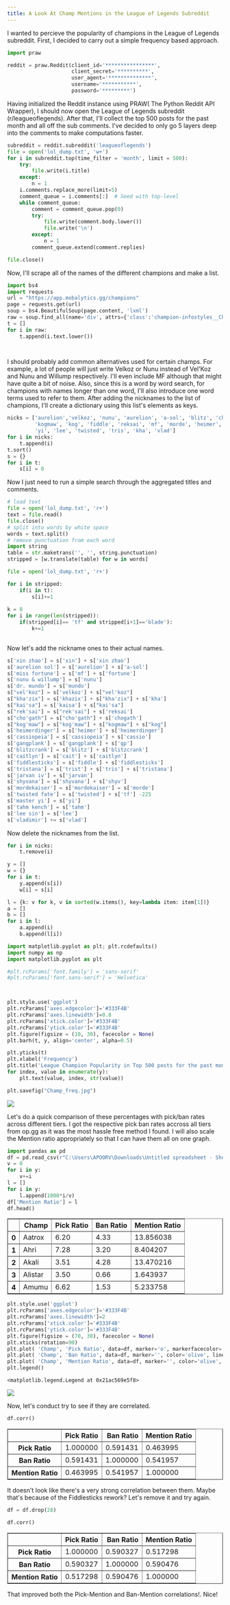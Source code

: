 ```yaml
---
title: A Look At Champ Mentions in the League of Legends Subreddit
---
```




I wanted to percieve the popularity of champions in the League of Legends subreddit. First, I decided to carry out a simple frequency based approach.


```python
import praw

reddit = praw.Reddit(client_id='****************',
                     client_secret='**********',
                     user_agent='**************',
                     username='***********',
                     password='*********')

```

Having initialized the Reddit instance using PRAW( The Python Reddit API Wrapper), I should now open the League of Legends subreddit (r/leagueoflegends). After that, I'll collect the top 500 posts for the past month and all off the sub comments. I've decided to only go 5 layers deep into the comments to make computations faster.


```python
subreddit = reddit.subreddit('leagueoflegends')
file = open('lol_dump.txt', 'w+')
for i in subreddit.top(time_filter = 'month', limit = 500):
    try:
        file.write(i.title)
    except:
        n = 1
    i.comments.replace_more(limit=5)
    comment_queue = i.comments[:]  # Seed with top-level
    while comment_queue:
        comment = comment_queue.pop(0)
        try:
            file.write(comment.body.lower())
            file.write('\n')
        except:
            n = 1
        comment_queue.extend(comment.replies)

file.close()
```

Now, I'll scrape all of the names of the different champions and make a list.


```python
import bs4
import requests
url = "https://app.mobalytics.gg/champions"
page = requests.get(url)
soup = bs4.BeautifulSoup(page.content, 'lxml')
raw = soup.find_all(name='div', attrs={'class':'champion-infostyles__ChampionName-sc-13d2o0k-1 gJhcAt'})
t = []
for i in raw:
    t.append(i.text.lower())

    
```

I should probably add common alternatives used for certain champs. For example, a lot of people will just write Velkoz or Nunu instead of  Vel'Koz and Nunu and Willump respectively. I'll even include MF although that might have quite a bit of noise. Also, since this is a word by word search, for champions with names longer than one word, I'll also introduce one word terms used to refer to them. After adding the nicknames to the list of champions, I'll create a dictionary using this list's elements as keys. 


```python
nicks = ['aurelion','velkoz', 'nunu', 'aurelion', 'a-sol', 'blitz', 'chogath', 'mundo', 'gp', 'jarvan', 'khazix', 'kaisa', 'shyv',
         'kogmaw', 'kog', 'fiddle', 'reksai', 'mf', 'morde', 'heimer', 'cait', 'cassio', 'tf', 'tahm', 'trist', 'xin', 'fortune', 
         'yi', 'lee', 'twisted', 'tris', 'kha', 'vlad']
for i in nicks:
    t.append(i)
t.sort()
s = {}
for i in t:
    s[i] = 0
```

Now I just need to run a simple search through the aggregated titles and comments.


```python
# load text
file = open('lol_dump.txt', 'r+')
text = file.read()
file.close()
# split into words by white space
words = text.split()
# remove punctuation from each word
import string
table = str.maketrans('', '', string.punctuation)
stripped = [w.translate(table) for w in words]
```


```python
file = open('lol_dump.txt', 'r+')

for i in stripped:
    if(i in t):
        s[i]+=1
        
k = 0
for i in range(len(stripped)):
    if(stripped[i]== 'tf' and stripped[i+1]=='blade'):
        k+=1
        
```

Now let's add the nickname ones to their actual names.


```python
s['xin zhao'] = s['xin'] + s['xin zhao']
s['aurelion sol'] = s['aurelion'] + s['a-sol']
s['miss fortune'] = s['mf'] + s['fortune']
s['nunu & willump'] = s['nunu'] 
s['dr. mundo'] = s['mundo'] 
s["vel'koz"] = s['velkoz'] + s["vel'koz"] 
s["kha'zix"] = s['khazix'] + s["kha'zix"] + s['kha']
s["kai'sa"] = s['kaisa'] + s["kai'sa"]
s["rek'sai"] = s["rek'sai"] + s['reksai']
s["cho'gath"] = s["cho'gath"] + s['chogath']
s["kog'maw"] = s["kog'maw"] + s["kogmaw"] + s["kog"]
s['heimerdinger'] = s['heimer'] + s['heimerdinger']
s['cassiopeia'] = s['cassiopeia'] + s['cassio']
s['gangplank'] = s['gangplank'] + s['gp']
s['blitzcrank'] = s['blitz'] + s['blitzcrank']
s['caitlyn'] = s['cait'] + s['caitlyn']
s['fiddlesticks'] = s['fiddle'] + s['fiddlesticks']
s['tristana'] = s['trist'] + s['tris'] + s['tristana']
s['jarvan iv'] = s['jarvan']
s['shyvana'] = s['shyvana'] + s['shyv']
s['mordekaiser'] = s['mordekaiser'] = s['morde']
s['twisted fate'] = s['twisted'] + s['tf'] -225
s['master yi'] = s['yi']
s['tahm kench'] = s['tahm']
s['lee sin'] = s['lee']
s['vladimir'] += s['vlad'] 


```

Now delete the nicknames from the list.


```python
for i in nicks:
    t.remove(i)
```


```python
y = []
w = {}
for i in t:
    y.append(s[i])
    w[i] = s[i]
```


```python
l = {k: v for k, v in sorted(w.items(), key=lambda item: item[1])}
a = []
b = []
for i in l:
    a.append(i)
    b.append(l[i])
```


```python
import matplotlib.pyplot as plt; plt.rcdefaults()
import numpy as np
import matplotlib.pyplot as plt

#plt.rcParams['font.family'] = 'sans-serif'
#plt.rcParams['font.sans-serif'] = 'Helvetica'



plt.style.use('ggplot')
plt.rcParams['axes.edgecolor']='#333F4B'
plt.rcParams['axes.linewidth']=0.8
plt.rcParams['xtick.color']='#333F4B'
plt.rcParams['ytick.color']='#333F4B'
plt.figure(figsize = (10, 30), facecolor = None) 
plt.barh(t, y, align='center', alpha=0.5)

plt.yticks(t)
plt.xlabel('Frequency')
plt.title('League Champion Popularity in Top 500 posts for the past month and comments(upto 5 layers)')
for index, value in enumerate(y):
    plt.text(value, index, str(value))

plt.savefig("Champ_freq.jpg")
```


![](/post_resources/LOL/output_17_0.png)


Let's do a quick comparison of these percentages with pick/ban rates across different tiers. I got the respective pick ban rates accross all tiers from op.gg as it was the most hassle free method I found.  I will also scale the Mention ratio appropriately so that I can have them all on one graph.


```python
import pandas as pd
df = pd.read_csv(r"C:\Users\APOORV\Downloads\Untitled spreadsheet - Sheet3.csv")
v = 0
for i in y:
    v+=i
l = []
for i in y:
    l.append(1000*i/v)
df['Mention Ratio'] = l
df.head()

```




<div>
<style scoped>
    .dataframe tbody tr th:only-of-type {
        vertical-align: middle;
    }

    .dataframe tbody tr th {
        vertical-align: top;
    }

    .dataframe thead th {
        text-align: right;
    }
</style>
<table border="1" class="dataframe">
  <thead>
    <tr style="text-align: right;">
      <th></th>
      <th>Champ</th>
      <th>Pick Ratio</th>
      <th>Ban Ratio</th>
      <th>Mention Ratio</th>
    </tr>
  </thead>
  <tbody>
    <tr>
      <th>0</th>
      <td>Aatrox</td>
      <td>6.20</td>
      <td>4.33</td>
      <td>13.856038</td>
    </tr>
    <tr>
      <th>1</th>
      <td>Ahri</td>
      <td>7.28</td>
      <td>3.20</td>
      <td>8.404207</td>
    </tr>
    <tr>
      <th>2</th>
      <td>Akali</td>
      <td>3.51</td>
      <td>4.28</td>
      <td>13.470216</td>
    </tr>
    <tr>
      <th>3</th>
      <td>Alistar</td>
      <td>3.50</td>
      <td>0.66</td>
      <td>1.643937</td>
    </tr>
    <tr>
      <th>4</th>
      <td>Amumu</td>
      <td>6.62</td>
      <td>1.53</td>
      <td>5.233758</td>
    </tr>
  </tbody>
</table>
</div>




```python
plt.style.use('ggplot')
plt.rcParams['axes.edgecolor']='#333F4B'
plt.rcParams['axes.linewidth']=2
plt.rcParams['xtick.color']='#333F4B'
plt.rcParams['ytick.color']='#333F4B'
plt.figure(figsize = (70, 30), facecolor = None) 
plt.xticks(rotation=90)
plt.plot( 'Champ', 'Pick Ratio', data=df, marker='o', markerfacecolor='blue', markersize=12, color='skyblue', linewidth=4)
plt.plot( 'Champ', 'Ban Ratio', data=df, marker='', color='olive', linewidth=2)
plt.plot( 'Champ', 'Mention Ratio', data=df, marker='', color='olive', linewidth=2, linestyle='dashed', label="toto")
plt.legend()

```




    <matplotlib.legend.Legend at 0x21ac569e5f8>




![](/post_resources/LOL/output_20_1.png)


Now, let's conduct try to see if they are correlated.


```python
df.corr()
```




<div>
<style scoped>
    .dataframe tbody tr th:only-of-type {
        vertical-align: middle;
    }

    .dataframe tbody tr th {
        vertical-align: top;
    }

    .dataframe thead th {
        text-align: right;
    }
</style>
<table border="1" class="dataframe">
  <thead>
    <tr style="text-align: right;">
      <th></th>
      <th>Pick Ratio</th>
      <th>Ban Ratio</th>
      <th>Mention Ratio</th>
    </tr>
  </thead>
  <tbody>
    <tr>
      <th>Pick Ratio</th>
      <td>1.000000</td>
      <td>0.591431</td>
      <td>0.463995</td>
    </tr>
    <tr>
      <th>Ban Ratio</th>
      <td>0.591431</td>
      <td>1.000000</td>
      <td>0.541957</td>
    </tr>
    <tr>
      <th>Mention Ratio</th>
      <td>0.463995</td>
      <td>0.541957</td>
      <td>1.000000</td>
    </tr>
  </tbody>
</table>
</div>



It doesn't look like there's a very strong correlation between them. Maybe that's because of the Fiddlesticks rework? Let's remove it and try again.


```python
df = df.drop(28)

```


```python
df.corr()
```




<div>
<style scoped>
    .dataframe tbody tr th:only-of-type {
        vertical-align: middle;
    }

    .dataframe tbody tr th {
        vertical-align: top;
    }

    .dataframe thead th {
        text-align: right;
    }
</style>
<table border="1" class="dataframe">
  <thead>
    <tr style="text-align: right;">
      <th></th>
      <th>Pick Ratio</th>
      <th>Ban Ratio</th>
      <th>Mention Ratio</th>
    </tr>
  </thead>
  <tbody>
    <tr>
      <th>Pick Ratio</th>
      <td>1.000000</td>
      <td>0.590327</td>
      <td>0.517298</td>
    </tr>
    <tr>
      <th>Ban Ratio</th>
      <td>0.590327</td>
      <td>1.000000</td>
      <td>0.590476</td>
    </tr>
    <tr>
      <th>Mention Ratio</th>
      <td>0.517298</td>
      <td>0.590476</td>
      <td>1.000000</td>
    </tr>
  </tbody>
</table>
</div>



That improved both the Pick-Mention and Ban-Mention correlations!. Nice!



```
